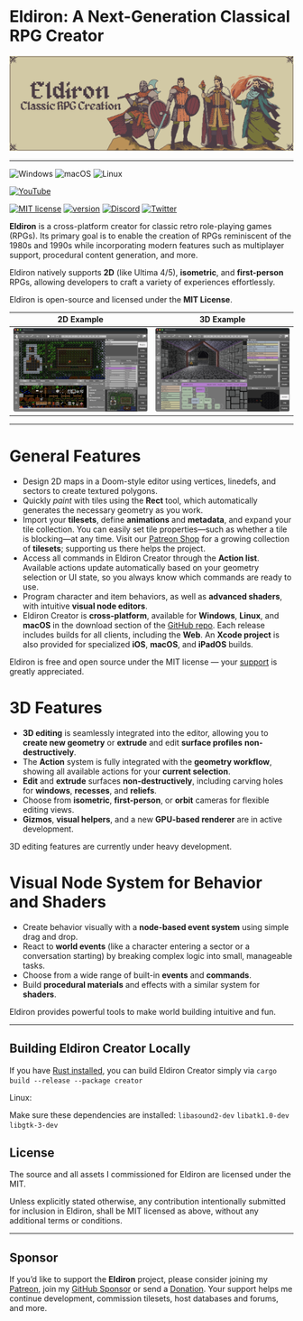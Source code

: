 # Eldiron: A Next-Generation Classical RPG Creator

![Eldiron Header](images/eldiron_header.png)

---

![Windows](https://img.shields.io/badge/Windows-0078D6?style=for-the-badge&logo=windows&logoColor=white) ![macOS](https://img.shields.io/badge/mac%20os-000000?style=for-the-badge&logo=macos&logoColor=F0F0F0) ![Linux](https://img.shields.io/badge/Linux-FCC624?style=for-the-badge&logo=linux&logoColor=black)

[![YouTube](https://img.shields.io/badge/YouTube-FF0000?style=for-the-badge&logo=youtube&logoColor=white)](https://www.youtube.com/channel/UCCmrO356zLQv_m8dPEqBUfA)

[![MIT license](https://img.shields.io/badge/License-MIT-blue.svg)](https://lbesson.mit-license.org/) [![version](https://img.shields.io/badge/version-0.8.80-yellow.svg)](https://shields.io/) [![Discord](https://badgen.net/badge/icon/discord?icon=discord&label)](https://discord.gg/ZrNj6baSZU) [![Twitter](https://badgen.net/badge/icon/twitter?icon=twitter&label)](https://twitter.com/MarkusMoenig)

**Eldiron** is a cross-platform creator for classic retro role-playing games (RPGs). Its primary goal is to enable the creation of RPGs reminiscent of the 1980s and 1990s while incorporating modern features such as multiplayer support, procedural content generation, and more.

Eldiron natively supports **2D** (like Ultima 4/5), **isometric**, and **first-person** RPGs, allowing developers to craft a variety of experiences effortlessly.

Eldiron is open-source and licensed under the **MIT License**.

2D Example           | 3D Example
:-------------------------:|:-------------------------:
![Eldiron Screenshot](images/hideout2d.png)  |  ![Eldiron Screenshot](images/dungeon3d.png)

---

# General Features

- Design 2D maps in a Doom-style editor using vertices, linedefs, and sectors to create textured polygons.
- Quickly *paint* with tiles using the **Rect** tool, which automatically generates the necessary geometry as you work.
- Import your **tilesets**, define **animations** and **metadata**, and expand your tile collection. You can easily set tile properties—such as whether a tile is blocking—at any time. Visit our [Patreon Shop](https://www.patreon.com/c/eldiron/shop) for a growing collection of **tilesets**; supporting us there helps the project.
- Access all commands in Eldiron Creator through the **Action list**. Available actions update automatically based on your geometry selection or UI state, so you always know which commands are ready to use.
- Program character and item behaviors, as well as **advanced shaders**, with intuitive **visual node editors**.
- Eldiron Creator is **cross-platform**, available for **Windows**, **Linux**, and **macOS** in the download section of the [GitHub repo](https://github.com/markusmoenig/Eldiron/releases). Each release includes builds for all clients, including the **Web**. An **Xcode project** is also provided for specialized **iOS**, **macOS**, and **iPadOS** builds.

Eldiron is free and open source under the MIT license — your [support](sponsor) is greatly appreciated.

# 3D Features

- **3D editing** is seamlessly integrated into the editor, allowing you to **create new geometry** or **extrude** and edit **surface profiles** **non-destructively**.  
- The **Action** system is fully integrated with the **geometry workflow**, showing all available actions for your **current selection**.  
- **Edit** and **extrude** surfaces **non-destructively**, including carving holes for **windows**, **recesses**, and **reliefs**.  
- Choose from **isometric**, **first-person**, or **orbit** cameras for flexible editing views.  
- **Gizmos**, **visual helpers**, and a new **GPU-based renderer** are in active development.

3D editing features are currently under heavy development.

# Visual Node System for Behavior and Shaders

- Create behavior visually with a **node-based event system** using simple drag and drop.  
- React to **world events** (like a character entering a sector or a conversation starting) by breaking complex logic into small, manageable tasks.  
- Choose from a wide range of built-in **events** and **commands**.  
- Build **procedural materials** and effects with a similar system for **shaders**.  

Eldiron provides powerful tools to make world building intuitive and fun.

---

## Building Eldiron Creator Locally

If you have [Rust installed](https://www.rust-lang.org/tools/install), you can build Eldiron Creator simply via
`cargo build --release --package creator`

Linux:

Make sure these dependencies are installed: `libasound2-dev` `libatk1.0-dev` `libgtk-3-dev`

## License

The source and all assets I commissioned for Eldiron are licensed under the MIT.

Unless explicitly stated otherwise, any contribution intentionally submitted for inclusion in Eldiron, shall be MIT licensed as above, without any additional terms or conditions.

<!-- - The starter project uses the great [resurrect-64-palette](https://lospec.com/palette-list/resurrect-64). -->

---

## Sponsor

If you’d like to support the **Eldiron** project, please consider joining my [Patreon](https://www.patreon.com/eldiron), join my [GitHub Sponsor](https://github.com/markusmoenig) or send a [Donation](https://www.paypal.me/markusmoenigos). Your support helps me continue development, commission tilesets, host databases and forums, and more.
